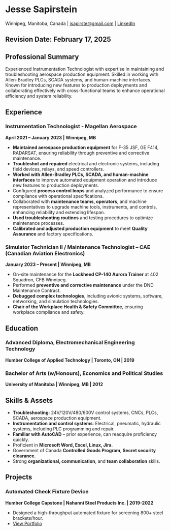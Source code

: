 # Jesse Sapirstein  
Winnipeg, Manitoba, Canada | jsapirste@gmail.com | [LinkedIn](https://www.linkedin.com/in/jesse-sapirste)

## Revision Date: February 17, 2025

## Professional Summary
Experienced Instrumentation Technologist with expertise in maintaining and troubleshooting aerospace production equipment. Skilled in working with Allen-Bradley PLCs, SCADA systems, and human-machine interfaces. Known for introducing new features to production deployments and collaborating effectively with cross-functional teams to enhance operational efficiency and system reliability.

## Experience

### Instrumentation Technologist - Magellan Aerospace  
**April 2021 – January 2023 | Winnipeg, MB**  
- **Maintained aerospace production equipment** for F-35 JSF, GE F414, RADARSAT, ensuring reliability through preventive and corrective maintenance.  
- **Troubleshot and repaired** electrical and electronic systems, including field devices, relays, and speed controllers.  
- **Worked with Allen-Bradley PLCs, SCADA, and human-machine interfaces** to improve automated equipment operation and introduce new features to production deployments.  
- Configured **process control loops** and analyzed performance to ensure compliance with operational specifications.  
- Collaborated with **maintenance teams, operators**, and machine representatives to upgrade machine tools, instruments, and controls, enhancing reliability and extending lifespan.  
- **Used troubleshooting routines** and testing procedures to optimize maintenance processes.  
- **Calibrated and adjusted production equipment** to meet **Quality Assurance** and factory specifications.

### Simulator Technician II / Maintenance Technologist – CAE (Canadian Aviation Electronics)  
**January 2023 – Present | Winnipeg, MB**  
- On-site maintenance for the **Lockheed CP-140 Aurora Trainer** at 402 Squadron, CFB Winnipeg.  
- Performed **preventive and corrective maintenance** under the DND Maintenance Contract.  
- **Debugged complex technologies**, including avionic systems, software, networking, and simulation technologies.  
- **Chair of the Workplace Health & Safety Committee**, ensuring workplace compliance and safety.

## Education

### Advanced Diploma, Electromechanical Engineering Technology  
**Humber College of Applied Technology | Toronto, ON | 2019**

### Bachelor of Arts (w/Honours), Economics and Political Studies  
**University of Manitoba | Winnipeg, MB | 2012**

## Skills & Assets
- **Troubleshooting**: 24V/120V/480/600V control systems, CNCs, PLCs, SCADA, aerospace production equipment.  
- **Instrumentation and control systems**: Electrical, pneumatic, hydraulic systems, including PLC programming and repair.  
- **Familiar with AutoCAD** – prior experience, can reacquire proficiency quickly.  
- Proficient in **Microsoft Word, Excel, Linux, Jira**.  
- Government of Canada **Controlled Goods Program**, **Secret security clearance**.  
- Strong **organizational, communication**, and **team collaboration** skills.

## Projects

### Automated Check Fixture Device  
**Humber College Capstone | Nahanni Steel Products Inc. | 2019-2022**  
- Designed a high-throughput automated fixture for screening 800+ steel brackets/hour.  
- [View Portfolio](https://jsprstn.github.io/auto-check-fixture/)
